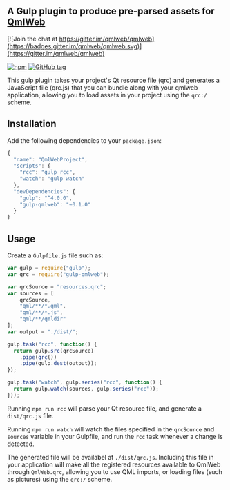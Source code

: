 ## A Gulp plugin to produce pre-parsed assets for [QmlWeb](https://github.com/qmlweb/qmlweb)

[![Join the chat at https://gitter.im/qmlweb/qmlweb](https://badges.gitter.im/qmlweb/qmlweb.svg)](https://gitter.im/qmlweb/qmlweb)

[![npm](https://img.shields.io/npm/v/gulp-qmlweb.svg)](https://www.npmjs.com/package/gulp-qmlweb)
[![GitHub tag](https://img.shields.io/github/tag/qmlweb/gulp-qmlweb.svg)](https://github.com/qmlweb/gulp-qmlweb/releases)

This gulp plugin takes your project's Qt resource file (qrc) and generates a
JavaScript file (qrc.js) that you can bundle along with your qmlweb
application, allowing you to load assets in your project using the `qrc:/`
scheme.

## Installation

Add the following dependencies to your `package.json`:

```js
{
  "name": "QmlWebProject",
  "scripts": {
    "rcc": "gulp rcc",
    "watch": "gulp watch"
  },
  "devDependencies": {
    "gulp": "^4.0.0",
    "gulp-qmlweb": "~0.1.0"
  }
}
```

## Usage

Create a `Gulpfile.js` file such as:

```js
var gulp = require("gulp");
var qrc = require("gulp-qmlweb");

var qrcSource = "resources.qrc";
var sources = [
    qrcSource,
    "qml/**/*.qml",
    "qml/**/*.js",
    "qml/**/qmldir"
];
var output = "./dist/";

gulp.task("rcc", function() {
  return gulp.src(qrcSource)
    .pipe(qrc())
    .pipe(gulp.dest(output));
});

gulp.task("watch", gulp.series("rcc", function() {
  return gulp.watch(sources, gulp.series("rcc"));
}));
```

Running `npm run rcc` will parse your Qt resource file, and generate a
`dist/qrc.js` file.

Running `npm run watch` will watch the files specified in the `qrcSource` and
`sources` variable in your Gulpfile, and run the `rcc` task whenever a change
is detected.

The generated file will be availabel at `./dist/qrc.js`. Including this file in
your application will make all the registered resources available to QmlWeb
through `QmlWeb.qrc`, allowing you to use QML imports, or loading files (such
as pictures) using the `qrc:/` scheme.
